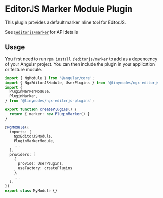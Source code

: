 # EditorJS Marker Module Plugin

This plugin provides a default marker inline tool for EditorJS.

See [`@editorjs/marker`](https://github.com/editor-js/marker) for API details

## Usage

You first need to run `npm install @editorjs/marker` to add as a dependency of your Angular project. You can then include the plugin in your application or feature module.

```ts
import { NgModule } from '@angular/core';
import { NgxEditorJSModule, UserPlugins } from '@tinynodes/ngx-editorjs';
import {
  PluginMarkerModule,
  PluginMarker,
} from '@tinynodes/ngx-editorjs-plugins';

export function createPlugins() {
  return { marker: new PluginMarker() }
}

@NgModule({
  imports: [
    NgxEditorJSModule,
    PluginMarkerModule,
    ...
  ],
  providers: [
    {
      provide: UserPlugins,
      useFactory: createPlugins
    },
    ...
  ],
})
export class MyModule {}
```
